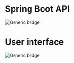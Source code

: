 # Spring Boot API
![Generic badge](https://img.shields.io/badge/SpringBoot-JAVA-black.svg)


# User interface 

![Generic badge](https://img.shields.io/badge/Axios-JS-black.svg)
